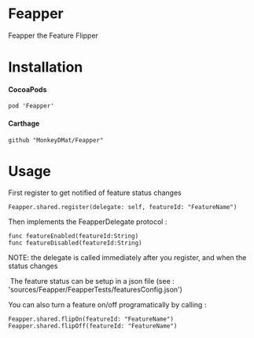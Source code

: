 # Feapper
Feapper the Feature Flipper

# Installation

#### CocoaPods
```
pod 'Feapper'
```

#### Carthage
```
github "MonkeyDMat/Feapper"
```

# Usage

First register to get notified of feature status changes

```
Feapper.shared.register(delegate: self, featureId: "FeatureName")
```

Then implements the FeapperDelegate protocol :

```
func featureEnabled(featureId:String)
func featureDisabled(featureId:String)
```

NOTE: the delegate is called immediately after you register, and when the status changes 

 The feature status can be setup in a json file (see : 'sources/Feapper/FeapperTests/featuresConfig.json')

You can also turn a feature on/off programatically by calling :

```
Feapper.shared.flipOn(featureId: "FeatureName")
Feapper.shared.flipOff(featureId: "FeatureName")
```